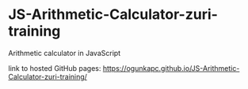 # JS-Arithmetic-Calculator-zuri-training
Arithmetic calculator in JavaScript

link to hosted GitHub pages:
<https://ogunkapc.github.io/JS-Arithmetic-Calculator-zuri-training/>
